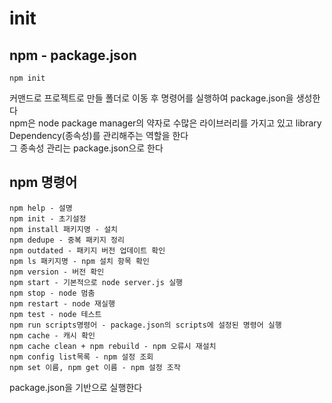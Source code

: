 # init

## npm - package.json
```
npm init
```
커맨드로 프로젝트로 만들 폴더로 이동 후 명령어를 실행하여 package.json을 생성한다   
npm은 node package manager의 약자로 수많은 라이브러리를 가지고 있고 library Dependency(종속성)를 관리해주는 역할을 한다   
그 종속성 관리는 package.json으로 한다   

## npm 명령어
```
npm help - 설명
npm init - 초기설정
npm install 패키지명 - 설치
npm dedupe - 중복 패키지 정리
npm outdated - 패키지 버전 업데이트 확인
npm ls 패키지명 - npm 설치 항목 확인
npm version - 버전 확인
npm start - 기본적으로 node server.js 실행
npm stop - node 멈춤
npm restart - node 재실행
npm test - node 테스트
npm run scripts명령어 - package.json의 scripts에 설정된 명령어 실행
npm cache - 캐시 확인
npm cache clean + npm rebuild - npm 오류시 재설치
npm config list목록 - npm 설정 조회
npm set 이름, npm get 이름 - npm 설정 조작
```
package.json을 기반으로 실행한다   
